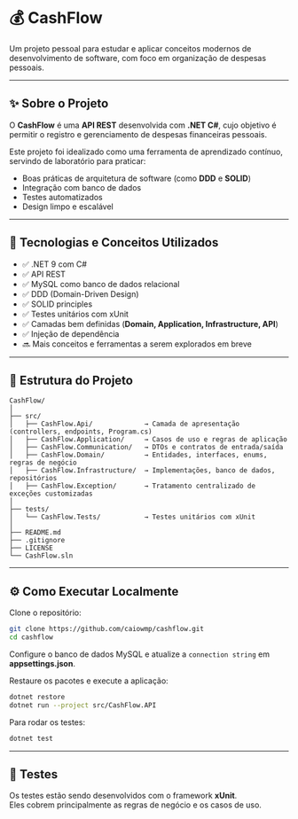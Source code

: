# 💰 CashFlow

Um projeto pessoal para estudar e aplicar conceitos modernos de desenvolvimento de software, com foco em organização de despesas pessoais.

---

## ✨ Sobre o Projeto

O **CashFlow** é uma **API REST** desenvolvida com **.NET C#**, cujo objetivo é permitir o registro e gerenciamento de despesas financeiras pessoais.  

Este projeto foi idealizado como uma ferramenta de aprendizado contínuo, servindo de laboratório para praticar:

- Boas práticas de arquitetura de software (como **DDD** e **SOLID**)  
- Integração com banco de dados  
- Testes automatizados  
- Design limpo e escalável  

---

## 🧠 Tecnologias e Conceitos Utilizados

- ✅ .NET 9 com C#  
- ✅ API REST  
- ✅ MySQL como banco de dados relacional  
- ✅ DDD (Domain-Driven Design)  
- ✅ SOLID principles  
- ✅ Testes unitários com xUnit  
- ✅ Camadas bem definidas (**Domain, Application, Infrastructure, API**)  
- ✅ Injeção de dependência  
- 🔜 Mais conceitos e ferramentas a serem explorados em breve  

---


## 📂 Estrutura do Projeto

```
CashFlow/
│
├── src/
│   ├── CashFlow.Api/             → Camada de apresentação (controllers, endpoints, Program.cs)
│   ├── CashFlow.Application/     → Casos de uso e regras de aplicação
│   ├── CashFlow.Communication/   → DTOs e contratos de entrada/saída
│   ├── CashFlow.Domain/          → Entidades, interfaces, enums, regras de negócio
│   ├── CashFlow.Infrastructure/  → Implementações, banco de dados, repositórios
│   ├── CashFlow.Exception/       → Tratamento centralizado de exceções customizadas
│
├── tests/
│   └── CashFlow.Tests/           → Testes unitários com xUnit
│
├── README.md
├── .gitignore
├── LICENSE
└── CashFlow.sln
```

---

## ⚙️ Como Executar Localmente

Clone o repositório:

```bash
git clone https://github.com/caiowmp/cashflow.git
cd cashflow
```

Configure o banco de dados MySQL e atualize a `connection string` em **appsettings.json**.  

Restaure os pacotes e execute a aplicação:

```bash
dotnet restore
dotnet run --project src/CashFlow.API
```

Para rodar os testes:

```bash
dotnet test
```

---

## 🧪 Testes

Os testes estão sendo desenvolvidos com o framework **xUnit**.  
Eles cobrem principalmente as regras de negócio e os casos de uso.
